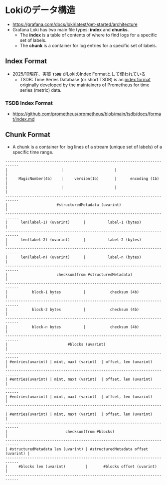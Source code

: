 # Lokiのデータ構造
- https://grafana.com/docs/loki/latest/get-started/architecture
- Grafana Loki has two main file types: **index** and **chunks**.
  - The **index** is a table of contents of where to find logs for a specific set of labels.
  - The **chunk** is a container for log entries for a specific set of labels.

## Index Format
- 2025/10現在、実質 **`TSDB`** がLokiのIndex Formatとして使われている
  - TSDB: Time Series Database (or short TSDB) is an [index format](https://github.com/prometheus/prometheus/blob/main/tsdb/docs/format/index.md) originally developed by the maintainers of Prometheus for time series (metric) data.

### TSDB Index Format
- https://github.com/prometheus/prometheus/blob/main/tsdb/docs/format/index.md

## Chunk Format
- A chunk is a container for log lines of a stream (unique set of labels) of a specific time range.  
```
----------------------------------------------------------------------------
|                        |                       |                         |
|     MagicNumber(4b)    |     version(1b)       |      encoding (1b)      |
|                        |                       |                         |
----------------------------------------------------------------------------
|                      #structuredMetadata (uvarint)                       |
----------------------------------------------------------------------------
|      len(label-1) (uvarint)      |          label-1 (bytes)              |
----------------------------------------------------------------------------
|      len(label-2) (uvarint)      |          label-2 (bytes)              |
----------------------------------------------------------------------------
|      len(label-n) (uvarint)      |          label-n (bytes)              |
----------------------------------------------------------------------------
|                      checksum(from #structuredMetadata)                  |
----------------------------------------------------------------------------
|           block-1 bytes          |           checksum (4b)               |
----------------------------------------------------------------------------
|           block-2 bytes          |           checksum (4b)               |
----------------------------------------------------------------------------
|           block-n bytes          |           checksum (4b)               |
----------------------------------------------------------------------------
|                           #blocks (uvarint)                              |
----------------------------------------------------------------------------
| #entries(uvarint) | mint, maxt (varint)  | offset, len (uvarint)         |
----------------------------------------------------------------------------
| #entries(uvarint) | mint, maxt (varint)  | offset, len (uvarint)         |
----------------------------------------------------------------------------
| #entries(uvarint) | mint, maxt (varint)  | offset, len (uvarint)         |
----------------------------------------------------------------------------
| #entries(uvarint) | mint, maxt (varint)  | offset, len (uvarint)         |
----------------------------------------------------------------------------
|                          checksum(from #blocks)                          |
----------------------------------------------------------------------------
| #structuredMetadata len (uvarint) | #structuredMetadata offset (uvarint) |
----------------------------------------------------------------------------
|     #blocks len (uvarint)         |       #blocks offset (uvarint)       |
----------------------------------------------------------------------------
```